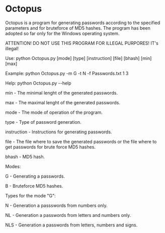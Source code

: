 # Octopus
Octopus is a program for generating passwords according to the specified parameters and for bruteforce of MD5 hashes. The program has been adopted so far only for the Windows operating system.

ATTENTION! DO NOT USE THIS PROGRAM FOR ILLEGAL PURPORES! IT's illegal!

Use: python Octopus.py [mode] [type] [instruction] [file] [bhash] [min] [max]

Example: python Octopus.py -m G -t N -f Passwords.txt 1 3

Help: python Octopus.py --help

min - The minimal lenght of the generated passwords.

max - The maximal lenght of the generated passwords.

mode - The mode of operation of the program.

type - Type of password generation.

instruction - Instructions for generating passwords.

file - The file where to save the generated passwords or the file where to get passwords for brute force MD5 hashes.

bhash - MD5 hash.

Modes:

G - Generating a passwords.

B - Bruteforce MD5 hashes.

Types for the mode "G":

N - Generation a passswords from numbers only.

NL - Generation a passwords from letters and numbers only.

NLS - Generation a passwords from letters, numbers and signs.
